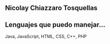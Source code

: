 ## Nicolay Chiazzaro Tosquellas

## Lenguajes que puedo manejar...
Java, JavaScript, HTML, CSS, C++, PHP
